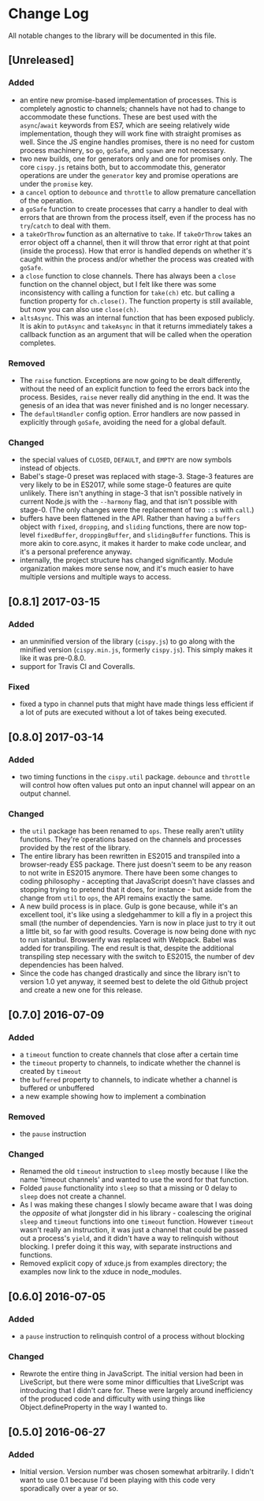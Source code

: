 # Change Log

All notable changes to the library will be documented in this file.

## [Unreleased]
### Added
- an entire new promise-based implementation of processes. This is completely agnostic to channels; channels have not had to change to accommodate these functions. These are best used with the `async`/`await` keywords from ES7, which are seeing relatively wide implementation, though they will work fine with straight promises as well. Since the JS engine handles promises, there is no need for custom process machinery, so `go`, `goSafe`, and `spawn` are not necessary.
- two new builds, one for generators only and one for promises only. The core `cispy.js` retains both, but to accommodate this, generator operations are under the `generator` key and promise operations are under the `promise` key.
- a `cancel` option to `debounce` and `throttle` to allow premature cancellation of the operation.
- a `goSafe` function to create processes that carry a handler to deal with errors that are thrown from the process itself, even if the process has no `try`/`catch` to deal with them.
- a `takeOrThrow` function as an alternative to `take`. If `takeOrThrow` takes an error object off a channel, then it will throw that error right at that point (inside the process). How that error is handled depends on whether it's caught within the process and/or whether the process was created with `goSafe`.
- a `close` function to close channels. There has always been a `close` function on the channel object, but I felt like there was some inconsistency with calling a function for `take(ch)` etc. but calling a function property for `ch.close()`. The function property is still available, but now you can also use `close(ch)`.
- `altsAsync`. This was an internal function that has been exposed publicly. It is akin to `putAsync` and `takeAsync` in that it returns immediately takes a callback function as an argument that will be called when the operation completes.

### Removed
- The `raise` function. Exceptions are now going to be dealt differently, without the need of an explicit function to feed the errors back into the process. Besides, `raise` never really did anything in the end. It was the genesis of an idea that was never finished and is no longer necessary.
- The `defaultHandler` config option. Error handlers are now passed in explicitly through `goSafe`, avoiding the need for a global default.

### Changed
- the special values of `CLOSED`, `DEFAULT`, and `EMPTY` are now symbols instead of objects.
- Babel's stage-0 preset was replaced with stage-3. Stage-3 features are very likely to be in ES2017, while some stage-0 features are quite unlikely. There isn't anything in stage-3 that isn't possible natively in current Node.js with the `--harmony` flag, and that isn't possible with stage-0. (The only changes were the replacement of two `::`s with `call`.)
- buffers have been flattened in the API. Rather than having a `buffers` object with `fixed`, `dropping`, and `sliding` functions, there are now top-level `fixedBuffer`, `droppingBuffer`, and `slidingBuffer` functions. This is more akin to core.async, it makes it harder to make code unclear, and it's a personal preference anyway.
- internally, the project structure has changed significantly. Module organization makes more sense now, and it's much easier to have multiple versions and multiple ways to access.

## [0.8.1] 2017-03-15
### Added
- an unminified version of the library (`cispy.js`) to go along with the minified version (`cispy.min.js`, formerly `cispy.js`). This simply makes it like it was pre-0.8.0.
- support for Travis CI and Coveralls.

### Fixed
- fixed a typo in channel puts that might have made things less efficient if a lot of puts are executed without a lot of takes being executed.

## [0.8.0] 2017-03-14
### Added
- two timing functions in the `cispy.util` package. `debounce` and `throttle` will control how often values put onto an input channel will appear on an output channel.

### Changed
- the `util` package has been renamed to `ops`. These really aren't utility functions. They're operations based on the channels and processes provided by the rest of the library.
- The entire library has been rewritten in ES2015 and transpiled into a browser-ready ES5 package. There just doesn't seem to be any reason to not write in ES2015 anymore. There have been some changes to coding philosophy - accepting that JavaScript doesn't have classes and stopping trying to pretend that it does, for instance - but aside from the change from `util` to `ops`, the API remains exactly the same.
- A new build process is in place. Gulp is gone because, while it's an excellent tool, it's like using a sledgehammer to kill a fly in a project this small (the number of dependencies. Yarn is now in place just to try it out a little bit, so far with good results. Coverage is now being done with nyc to run istanbul. Browserify was replaced with Webpack. Babel was added for transpiling. The end result is that, despite the additional transpiling step necessary with the switch to ES2015, the number of dev dependencies has been halved.
- Since the code has changed drastically and since the library isn't to version 1.0 yet anyway, it seemed best to delete the old Github project and create a new one for this release.

## [0.7.0] 2016-07-09
### Added
- a `timeout` function to create channels that close after a certain time
- the `timeout` property to channels, to indicate whether the channel is created by `timeout`
- the `buffered` property to channels, to indicate whether a channel is buffered or unbuffered
- a new example showing how to implement a combination

### Removed
- the `pause` instruction

### Changed
- Renamed the old `timeout` instruction to `sleep` mostly because I like the name 'timeout channels' and wanted to use the word for that function.
- Folded `pause` functionality into `sleep` so that a missing or 0 delay to `sleep` does not create a channel.
- As I was making these changes I slowly became aware that I was doing the *opposite* of what jlongster did in his library - coalescing the original `sleep` and `timeout` functions into one `timeout` function. However `timeout` wasn't really an instruction, it was just a channel that could be passed out a process's `yield`, and it didn't have a way to relinquish without blocking. I prefer doing it this way, with separate instructions and functions.
- Removed explicit copy of xduce.js from examples directory; the examples now link to the xduce in node_modules.

## [0.6.0] 2016-07-05
### Added
- a `pause` instruction to relinquish control of a process without blocking

### Changed
- Rewrote the entire thing in JavaScript. The initial version had been in LiveScript, but there were some minor difficulties that LiveScript was introducing that I didn't care for. These were largely around inefficiency of the produced code and difficulty with using things like Object.defineProperty in the way I wanted to.

## [0.5.0] 2016-06-27
### Added
- Initial version. Version number was chosen somewhat arbitrarily. I didn't want to use 0.1 because I'd been playing with this code very sporadically over a year or so.
